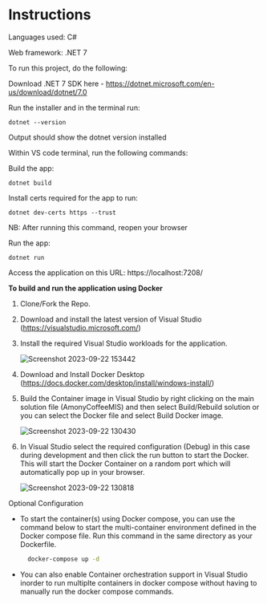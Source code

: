 # Instructions

Languages used: C#

Web framework: .NET 7

To run this project, do the following:

Download .NET 7 SDK here - https://dotnet.microsoft.com/en-us/download/dotnet/7.0

Run the installer and in the terminal run: 

```dotnet --version```

Output should show the dotnet version installed



Within VS code terminal, run the following commands:

Build the app:

```dotnet build```

Install certs required for the app to run:

```dotnet dev-certs https --trust```

NB: After running this command, reopen your browser


Run the app: 

```dotnet run```

Access the application on this URL: https://localhost:7208/

**To build and run the application using Docker**

1. Clone/Fork the Repo.

2. Download and install the latest version of Visual Studio (https://visualstudio.microsoft.com/)

3. Install the required Visual Studio workloads for the application.

   ![Screenshot 2023-09-22 153442](https://github.com/yvettewambi/AmonyCoffeeMIScase/assets/84707601/585efd55-8475-4648-bf13-6cecc797b6e0)

5. Download and Install Docker Desktop (https://docs.docker.com/desktop/install/windows-install/) 

6. Build the Container image in Visual Studio by right clicking on the main solution file (AmonyCoffeeMIS) and then select Build/Rebuild solution or you can select the Docker file and select Build Docker image.

   ![Screenshot 2023-09-22 130430](https://github.com/yvettewambi/AmonyCoffeeMIScase/assets/84707601/5243d831-b69e-438a-aa97-a8cbca1ee631)  

8. In Visual Studio select the required configuration (Debug) in this case during development and then click the run button to start the Docker. This will start the Docker Container on a random port which will automatically pop up in your browser.

   ![Screenshot 2023-09-22 130818](https://github.com/yvettewambi/AmonyCoffeeMIScase/assets/84707601/2315a62d-e098-4dc3-b744-733bc654a8fe)


Optional Configuration

* To start the container(s) using Docker compose, you can use the command below to start the multi-container environment defined in the Docker compose file. Run this command in the same directory as your Dockerfile.

  ```bash
    docker-compose up -d
   ```
* You can also enable Container orchestration support in Visual Studio inorder to run multiplte containers in docker compose without having to manually run the docker compose commands.


